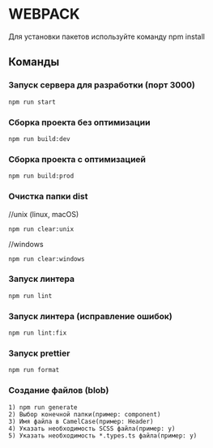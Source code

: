 # WEBPACK

Для установки пакетов используйте команду npm install

## Команды

### Запуск сервера для разработки (порт 3000)

```shell
npm run start
```

### Сборка проекта без оптимизации
```shell
npm run build:dev
```

### Сборка проекта с оптимизацией
```shell
npm run build:prod
```

### Очистка папки dist
//unix (linux, macOS)
```shell
npm run clear:unix
```
//windows
```shell
npm run clear:windows

```

### Запуск линтера

```shell
npm run lint
```

### Запуск линтера (исправление ошибок)
```shell
npm run lint:fix

```

### Запуск prettier 
```shell
npm run format

```

### Создание файлов (blob)
```shell
1) npm run generate
2) Выбор конечной папки(пример: component)
3) Имя файла в CamelCase(пример: Header)
4) Указать необходимость SCSS файла(пример: y)
5) Указать необходимость *.types.ts файла(пример: y)


```
